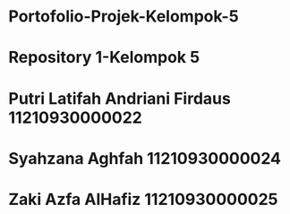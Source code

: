 # Portofolio-Projek-Kelompok-5
# Repository 1-Kelompok 5
# Putri Latifah Andriani Firdaus 11210930000022
# Syahzana Aghfah 11210930000024
# Zaki Azfa AlHafiz 11210930000025

